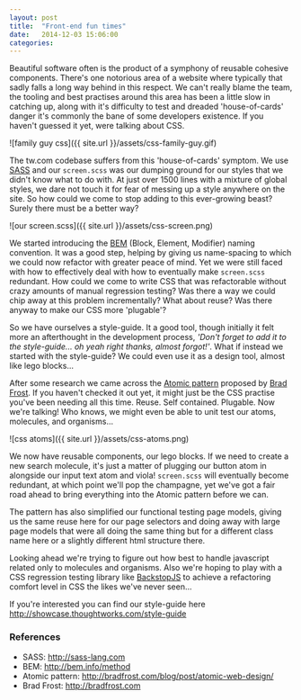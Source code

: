```yaml
---
layout: post
title:  "Front-end fun times"
date:   2014-12-03 15:06:00
categories: 
---
```


Beautiful software often is the product of a symphony of reusable cohesive
components. There's one notorious area of a website where typically that sadly 
falls a long way behind in this respect. We can't really blame the team, the
tooling and best practises around this area has been a little slow in catching
up, along with it's difficulty to test and dreaded 'house-of-cards' danger it's
commonly the bane of some developers existence. If you haven't guessed it yet,
were talking about CSS.

![family guy css]({{ site.url }}/assets/css-family-guy.gif)

The tw.com codebase suffers from this 'house-of-cards' symptom. We use
[SASS](http://sass-lang.com/) and our `screen.scss` was our dumping ground for
our styles that we didn't know what to do with. At just over 1500 lines with a
mixture of global styles, we dare not touch it for fear of messing up a style
anywhere on the site. So how could we come to stop adding to this ever-growing
beast? Surely there must be a better way?

![our screen.scss]({{ site.url }}/assets/css-screen.png)

We started introducing the [BEM](https://bem.info/method/) (Block, Element,
Modifier) naming convention. It was a good step, helping by giving us
name-spacing to which we could now refactor with greater peace of mind. Yet we
were still faced with how to effectively deal with how to eventually make
`screen.scss` redundant. How could we come to write CSS that was refactorable
without crazy amounts of manual regression testing? Was there a way we could
chip away at this problem incrementally?  What about reuse? Was there anyway
to make our CSS more 'plugable'? 

So we have ourselves a style-guide. It a good tool, though initially it felt
more an afterthought in the development process, *'Don't forget to add it to
the style-guide... oh yeah right thanks, almost forgot!'*. What if instead we
started with the style-guide? We could even use it as a design tool, almost
like lego blocks...

After some research we came across the [Atomic
pattern](http://bradfrost.com/blog/post/atomic-web-design/) proposed by [Brad
Frost](http://bradfrost.com). If you haven't checked it out yet, it might
just be the CSS practise you've been needing all this time. Reuse. Self
contained. Plugable. Now we're talking! Who knows, we might even be able to
unit test our atoms, molecules, and organisms...

![css atoms]({{ site.url }}/assets/css-atoms.png)

We now have reusable components, our lego blocks. If we need to create a new
search molecule, it's just a matter of plugging our button atom in alongside
our input text atom and viola! `screen.scss` will eventually become redundant,
at which point we'll pop the champagne, yet we've got a fair road ahead to
bring everything into the Atomic pattern before we can.

The pattern has also simplified our functional testing page models, giving us
the same reuse here for our page selectors and doing away with large page
models that were all doing the same thing but for a different class name here
or a slightly different html structure there.

Looking ahead we're trying to figure out how best to handle javascript related
only to molecules and organisms. Also we're hoping to play with a CSS
regression testing library like
[BackstopJS](https://github.com/garris/backstopjs) to achieve a refactoring comfort
level in CSS the likes we've never seen...

If you're interested you can find our style-guide here
<http://showcase.thoughtworks.com/style-guide>

### References
 - SASS: <http://sass-lang.com>
 - BEM: <http://bem.info/method>
 - Atomic pattern: <http://bradfrost.com/blog/post/atomic-web-design/> 
 - Brad Frost: <http://bradfrost.com> 
